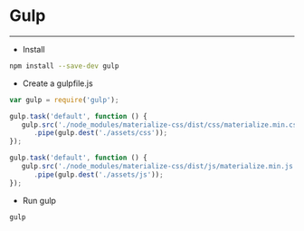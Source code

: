 # Gulp
---

- Install

```bash
npm install --save-dev gulp
```

- Create a gulpfile.js

````javascript
var gulp = require('gulp');

gulp.task('default', function () {
   gulp.src('./node_modules/materialize-css/dist/css/materialize.min.css')
      .pipe(gulp.dest('./assets/css'));
});

gulp.task('default', function () {
   gulp.src('./node_modules/materialize-css/dist/js/materialize.min.js')
      .pipe(gulp.dest('./assets/js'));
});
````

- Run gulp

```bash
gulp
```
